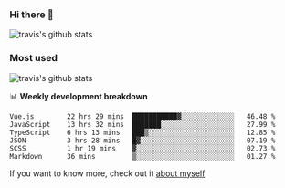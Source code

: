 ### Hi there 👋

<!--
**HondryTravis/HondryTravis** is a ✨ _special_ ✨ repository because its `README.md` (this file) appears on your GitHub profile.

Here are some ideas to get you started:

- 🔭 I’m currently working on ...
- 🌱 I’m currently learning ...
- 👯 I’m looking to collaborate on ...
- 🤔 I’m looking for help with ...
- 💬 Ask me about ...
- 📫 How to reach me: ...
- 😄 Pronouns: ...
- ⚡ Fun fact: ...
-->

![travis's github stats](https://github-readme-stats.vercel.app/api?username=HondryTravis&hide=stars)
### Most used
![travis's github stats](https://github-readme-stats.anuraghazra1.vercel.app/api/top-langs/?username=HondryTravis&layout=compact&hide_title=true)

📊 **Weekly development breakdown**

<!--START_SECTION:waka-->

```text
Vue.js        22 hrs 29 mins  ███████████▓░░░░░░░░░░░░░   46.48 %
JavaScript    13 hrs 32 mins  ███████░░░░░░░░░░░░░░░░░░   27.99 %
TypeScript    6 hrs 13 mins   ███▒░░░░░░░░░░░░░░░░░░░░░   12.85 %
JSON          3 hrs 28 mins   █▓░░░░░░░░░░░░░░░░░░░░░░░   07.19 %
SCSS          1 hr 19 mins    ▓░░░░░░░░░░░░░░░░░░░░░░░░   02.73 %
Markdown      36 mins         ▒░░░░░░░░░░░░░░░░░░░░░░░░   01.27 %
```

<!--END_SECTION:waka-->

If you want to know more, check out it [about myself](https://hondrytravis.github.io/)
